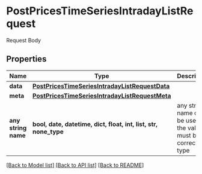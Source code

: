 # PostPricesTimeSeriesIntradayListRequest

Request Body

## Properties
Name | Type | Description | Notes
------------ | ------------- | ------------- | -------------
**data** | [**PostPricesTimeSeriesIntradayListRequestData**](PostPricesTimeSeriesIntradayListRequestData.md) |  | 
**meta** | [**PostPricesTimeSeriesIntradayListRequestMeta**](PostPricesTimeSeriesIntradayListRequestMeta.md) |  | [optional] 
**any string name** | **bool, date, datetime, dict, float, int, list, str, none_type** | any string name can be used but the value must be the correct type | [optional]

[[Back to Model list]](../README.md#documentation-for-models) [[Back to API list]](../README.md#documentation-for-api-endpoints) [[Back to README]](../README.md)


